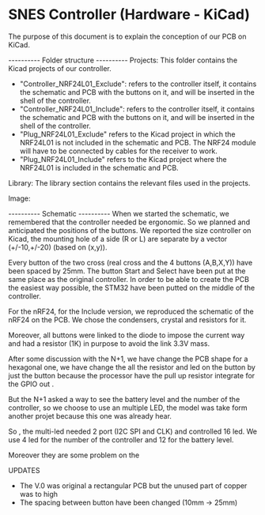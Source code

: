 # SNES Controller (Hardware - KiCad)

The purpose of this document is to explain the conception of our PCB on KiCad.

---------- Folder structure ----------
Projects: This folder contains the Kicad projects of our controller.
- "Controller_NRF24L01_Exclude": refers to the controller itself, it contains the schematic and PCB with the buttons on it, and will be inserted in the shell of the controller.
- "Controller_NRF24L01_Include": refers to the controller itself, it contains the schematic and PCB with the buttons on it, and will be inserted in the shell of the controller.
- "Plug_NRF24L01_Exclude" refers to the Kicad project in which the NRF24L01 is not included in the schematic and PCB. The NRF24 module will have to be connected by cables for the receiver to work.
- "Plug_NRF24L01_Include" refers to the Kicad project where the NRF24L01 is included in the schematic and PCB.

Library: The library section contains the relevant files used in the projects.

Image: 



---------- Schematic ----------
When we started the schematic, we remembered that the controller needed be ergonomic. So we planned and anticipated the positions of the buttons. 
We reported the size controller on Kicad, the mounting hole of a side (R or L) are separate by a vector (+/-10,+/-20) (based on (x,y)). 

Every button of the two cross (real cross and the 4 buttons (A,B,X,Y)) have been spaced by 25mm. The button Start and Select have been put at the same place as the original controller. 
In order to be able to create the PCB the easiest way possible, the STM32 have been putted on the middle of the controller.

For the nRF24, for the Include version, we reproduced the schematic of the nRF24 on the PCB. We chose the condensers, crystal and resistors for it.

Moreover, all buttons were linked to the diode to impose the current way and had a resistor (1K) in purpose to avoid the link 3.3V mass.

After some discussion with the N+1, we have change the PCB shape for a hexagonal one, we have change the all the resistor and led on the button by just the button because the processor have the pull up resistor integrate for the GPIO out .

But the N+1 asked a way to see the battery level and the number of the controller, so we choose to use an multiple LED, the model was take form another projet because this one was already hear.

So , the multi-led needed 2 port (I2C SPI and CLK) and controlled 16 led. We use 4 led for the number of the controller and 12 for the battery level.

Moreover they are some problem on the 

UPDATES

- The V.0 was original a rectangular PCB but the unused part of copper was to high
- The spacing between button have been changed (10mm -> 25mm)
